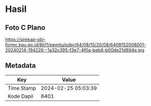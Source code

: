 # Hasil

## Foto C Plano

https://sirekap-obj-formc.kpu.go.id/8b11/pemilu/pdpr/64/08/15/20/08/6408152008001-20240214-194226--1a32c395-f3e7-4f0a-beb8-b00de21d894e.jpg


## Metadata

| Key        | Value               |
| ---------- | ------------------- |
| Time Stamp | 2024-02-25 05:03:39 |
| Kode Dapil | 6401                |



